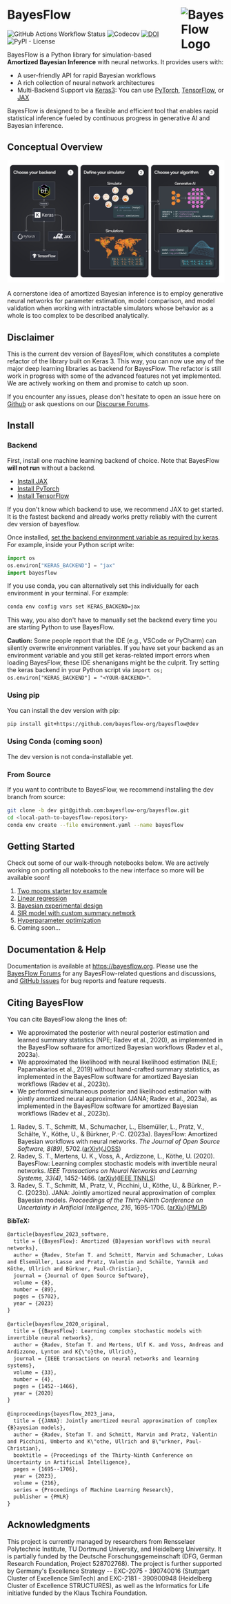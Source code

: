 # BayesFlow <img src="img/bayesflow_hex.png" style="float: right; width: 20%; height: 20%;" align="right" alt="BayesFlow Logo" />
![GitHub Actions Workflow Status](https://img.shields.io/github/actions/workflow/status/bayesflow-org/bayesflow/tests.yaml?style=for-the-badge&label=Tests)
![Codecov](https://img.shields.io/codecov/c/github/bayesflow-org/bayesflow/dev?style=for-the-badge)
[![DOI](https://img.shields.io/badge/DOI-10.21105%2Fjoss.05702-blue?style=for-the-badge)](https://doi.org/10.21105/joss.05702)
![PyPI - License](https://img.shields.io/pypi/l/bayesflow?style=for-the-badge)

BayesFlow is a Python library for simulation-based **Amortized Bayesian Inference** with neural networks.
It provides users with:

- A user-friendly API for rapid Bayesian workflows
- A rich collection of neural network architectures
- Multi-Backend Support via [Keras3](https://keras.io/keras_3/): You can use [PyTorch](https://github.com/pytorch/pytorch), [TensorFlow](https://github.com/tensorflow/tensorflow), or [JAX](https://github.com/google/jax)

BayesFlow is designed to be a flexible and efficient tool that enables rapid statistical inference
fueled by continuous progress in generative AI and Bayesian inference.

## Conceptual Overview

<div align="center">
<picture>
  <source media="(prefers-color-scheme: dark)" srcset="./img/bayesflow_landing_dark.jpg">
  <source media="(prefers-color-scheme: light)" srcset="./img/bayesflow_landing_light.jpg">
  <img alt="dsd" src="./img/bayesflow_landing_dark.jpg">
</picture>
</div>

A cornerstone idea of amortized Bayesian inference is to employ generative
neural networks for parameter estimation, model comparison, and model validation
when working with intractable simulators whose behavior as a whole is too
complex to be described analytically.

## Disclaimer

This is the current dev version of BayesFlow, which constitutes a complete refactor of the library built on Keras 3. This way, you can now use any of the major deep learning libraries as backend for BayesFlow. The refactor is still work in progress with some of the advanced features not yet implemented. We are actively working on them and promise to catch up soon.

If you encounter any issues, please don't hesitate to open an issue here on [Github](https://github.com/bayesflow-org/bayesflow/issues) or ask questions on our [Discourse Forums](https://discuss.bayesflow.org/).

## Install

### Backend

First, install one machine learning backend of choice. Note that BayesFlow **will not run** without a backend.

- [Install JAX](https://jax.readthedocs.io/en/latest/installation.html)
- [Install PyTorch](https://pytorch.org/get-started/locally/)
- [Install TensorFlow](https://www.tensorflow.org/install)

If you don't know which backend to use, we recommend JAX to get started.
It is the fastest backend and already works pretty reliably with the current
dev version of bayesflow.

Once installed, [set the backend environment variable as required by keras](https://keras.io/getting_started/#configuring-your-backend). For example, inside your Python script write:

```python
import os
os.environ["KERAS_BACKEND"] = "jax"
import bayesflow
```

If you use conda, you can alternatively set this individually for each environment in your terminal. For example:

```bash
conda env config vars set KERAS_BACKEND=jax
```

This way, you also don't have to manually set the backend every time you are starting Python to use BayesFlow.

**Caution:** Some people report that the IDE (e.g., VSCode or PyCharm) can silently overwrite environment variables. If you have set your backend as an environment variable and you still get keras-related import errors when loading BayesFlow, these IDE shenanigans might be the culprit. Try setting the keras backend in your Python script via `import os; os.environ["KERAS_BACKEND"] = "<YOUR-BACKEND>"`.

### Using pip

You can install the dev version with pip:

```bash
pip install git+https://github.com/bayesflow-org/bayesflow@dev
```

### Using Conda (coming soon)

The dev version is not conda-installable yet.

### From Source

If you want to contribute to BayesFlow, we recommend installing the dev branch from source:

```bash
git clone -b dev git@github.com:bayesflow-org/bayesflow.git
cd <local-path-to-bayesflow-repository>
conda env create --file environment.yaml --name bayesflow
```

## Getting Started

Check out some of our walk-through notebooks below. We are actively working on porting all notebooks to the new interface so more will be available soon!

1. [Two moons starter toy example](examples/TwoMoons_StarterNotebook.ipynb)
2. [Linear regression](examples/Linear_Regression.ipynb)
3. [Bayesian experimental design](examples/Bayesian_Experimental_Design.ipynb)
4. [SIR model with custom summary network](examples/SIR_PosteriorEstimation.ipynb)
5. [Hyperparameter optimization](examples/Hyperparameter_Optimization.ipynb)
6. Coming soon...

## Documentation \& Help

Documentation is available at https://bayesflow.org. Please use the [BayesFlow Forums](https://discuss.bayesflow.org/) for any BayesFlow-related questions and discussions, and [GitHub Issues](https://github.com/bayesflow-org/bayesflow/issues) for bug reports and feature requests.

## Citing BayesFlow

You can cite BayesFlow along the lines of:

- We approximated the posterior with neural posterior estimation and learned summary statistics (NPE; Radev et al., 2020), as implemented in the BayesFlow software for amortized Bayesian workflows (Radev et al., 2023a).
- We approximated the likelihood with neural likelihood estimation (NLE; Papamakarios et al., 2019) without hand-crafted summary statistics, as implemented in the BayesFlow software for amortized Bayesian workflows (Radev et al., 2023b).
- We performed simultaneous posterior and likelihood estimation with jointly amortized neural approximation (JANA; Radev et al., 2023a), as implemented in the BayesFlow software for amortized Bayesian workflows (Radev et al., 2023b).

1. Radev, S. T., Schmitt, M., Schumacher, L., Elsemüller, L., Pratz, V., Schälte, Y., Köthe, U., & Bürkner, P.-C. (2023a). BayesFlow: Amortized Bayesian workflows with neural networks. *The Journal of Open Source Software, 8(89)*, 5702.([arXiv](https://arxiv.org/abs/2306.16015))([JOSS](https://joss.theoj.org/papers/10.21105/joss.05702))
2. Radev, S. T., Mertens, U. K., Voss, A., Ardizzone, L., Köthe, U. (2020). BayesFlow: Learning complex stochastic models with invertible neural networks. *IEEE Transactions on Neural Networks and Learning Systems, 33(4)*, 1452-1466. ([arXiv](https://arxiv.org/abs/2003.06281))([IEEE TNNLS](https://ieeexplore.ieee.org/document/9298920))
3. Radev, S. T., Schmitt, M., Pratz, V., Picchini, U., Köthe, U., & Bürkner, P.-C. (2023b). JANA: Jointly amortized neural approximation of complex Bayesian models. *Proceedings of the Thirty-Ninth Conference on Uncertainty in Artificial Intelligence, 216*, 1695-1706. ([arXiv](https://arxiv.org/abs/2302.09125))([PMLR](https://proceedings.mlr.press/v216/radev23a.html))

**BibTeX:**

```
@article{bayesflow_2023_software,
  title = {{BayesFlow}: Amortized {B}ayesian workflows with neural networks},
  author = {Radev, Stefan T. and Schmitt, Marvin and Schumacher, Lukas and Elsemüller, Lasse and Pratz, Valentin and Schälte, Yannik and Köthe, Ullrich and Bürkner, Paul-Christian},
  journal = {Journal of Open Source Software},
  volume = {8},
  number = {89},
  pages = {5702},
  year = {2023}
}

@article{bayesflow_2020_original,
  title = {{BayesFlow}: Learning complex stochastic models with invertible neural networks},
  author = {Radev, Stefan T. and Mertens, Ulf K. and Voss, Andreas and Ardizzone, Lynton and K{\"o}the, Ullrich},
  journal = {IEEE transactions on neural networks and learning systems},
  volume = {33},
  number = {4},
  pages = {1452--1466},
  year = {2020}
}

@inproceedings{bayesflow_2023_jana,
  title = {{JANA}: Jointly amortized neural approximation of complex {B}ayesian models},
  author = {Radev, Stefan T. and Schmitt, Marvin and Pratz, Valentin and Picchini, Umberto and K\"othe, Ullrich and B\"urkner, Paul-Christian},
  booktitle = {Proceedings of the Thirty-Ninth Conference on Uncertainty in Artificial Intelligence},
  pages = {1695--1706},
  year = {2023},
  volume = {216},
  series = {Proceedings of Machine Learning Research},
  publisher = {PMLR}
}
```

## Acknowledgments

This project is currently managed by researchers from Rensselaer Polytechnic Institute, TU Dortmund University, and Heidelberg University. It is partially funded by the Deutsche Forschungsgemeinschaft (DFG, German Research Foundation, Project 528702768). The project is further supported by Germany's Excellence Strategy -- EXC-2075 - 390740016 (Stuttgart Cluster of Excellence SimTech) and EXC-2181 - 390900948 (Heidelberg Cluster of Excellence STRUCTURES), as well as the Informatics for Life initiative funded by the Klaus Tschira Foundation.
